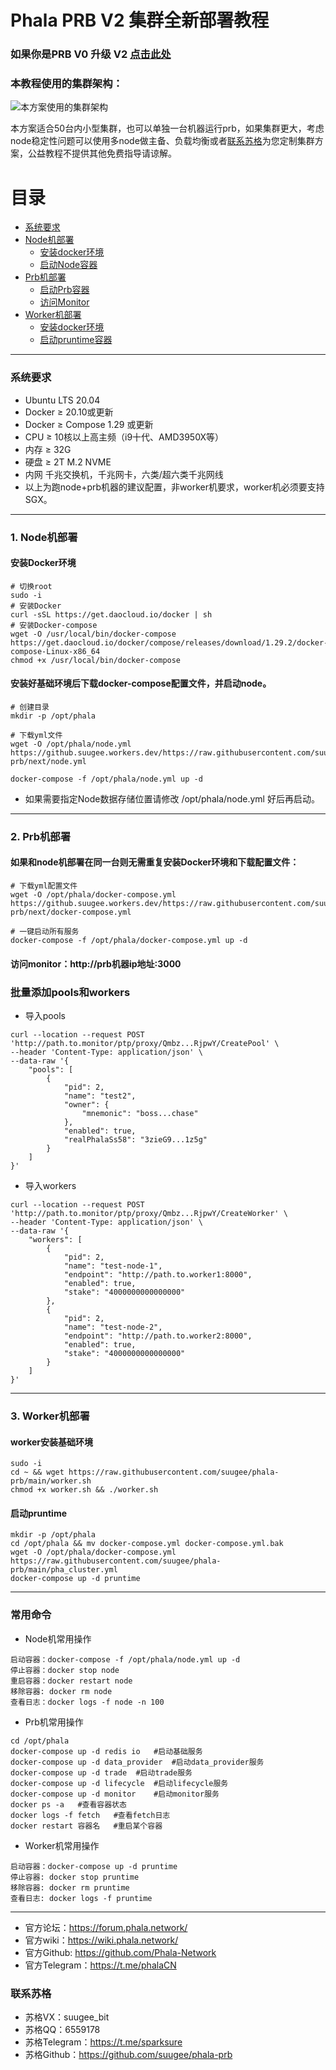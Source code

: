 # Phala PRB V2 集群全新部署教程

### 如果你是PRB V0 升级 V2 [点击此处](https://github.com/suugee/phala-prb/blob/next/V0-V2.md)

### 本教程使用的集群架构：
![本方案使用的集群架构](https://github.suugee.workers.dev/https://raw.githubusercontent.com/suugee/phala-prb/main/prb.png)

本方案适合50台内小型集群，也可以单独一台机器运行prb，如果集群更大，考虑node稳定性问题可以使用多node做主备、负载均衡或者[联系苏格](#联系苏格)为您定制集群方案，公益教程不提供其他免费指导请谅解。


# 目录
- [系统要求](#系统要求)
- [Node机部署](#1-node机部署)
  - [安装docker环境](#安装docker环境)
  - [启动Node容器](#安装docker环境)
- [Prb机部署](#2-prb机部署)
  - [启动Prb容器](#2-prb机部署)
  - [访问Monitor](#访问monitorhttpprb机器ip地址3000)
- [Worker机部署](#3-worker机部署)
  - [安装docker环境](#worker安装基础环境)
  - [启动pruntime容器](#启动pruntime)
---
### 系统要求
- Ubuntu LTS 20.04
- Docker ≥ 20.10或更新
- Docker ≥ Compose 1.29 或更新
- CPU ≥ 10核以上高主频（i9十代、AMD3950X等）
- 内存 ≥ 32G
- 硬盘 ≥ 2T M.2 NVME
- 内网 千兆交换机，千兆网卡，六类/超六类千兆网线
- 以上为跑node+prb机器的建议配置，非worker机要求，worker机必须要支持SGX。
---
### 1. Node机部署

#### 安装Docker环境
```
# 切换root
sudo -i
# 安装Docker
curl -sSL https://get.daocloud.io/docker | sh
# 安装Docker-compose
wget -O /usr/local/bin/docker-compose https://get.daocloud.io/docker/compose/releases/download/1.29.2/docker-compose-Linux-x86_64
chmod +x /usr/local/bin/docker-compose
```
#### 安装好基础环境后下载docker-compose配置文件，并启动node。
```
# 创建目录
mkdir -p /opt/phala

# 下载yml文件
wget -O /opt/phala/node.yml https://github.suugee.workers.dev/https://raw.githubusercontent.com/suugee/phala-prb/next/node.yml

docker-compose -f /opt/phala/node.yml up -d
```
- 如果需要指定Node数据存储位置请修改 /opt/phala/node.yml 好后再启动。
---
### 2. Prb机部署
#### 如果和node机部署在同一台则无需重复安装Docker环境和下载配置文件：
```
# 下载yml配置文件
wget -O /opt/phala/docker-compose.yml https://github.suugee.workers.dev/https://raw.githubusercontent.com/suugee/phala-prb/next/docker-compose.yml

# 一键启动所有服务
docker-compose -f /opt/phala/docker-compose.yml up -d

```
#### 访问monitor：http://prb机器ip地址:3000

### 批量添加pools和workers

- 导入pools
```
curl --location --request POST 'http://path.to.monitor/ptp/proxy/Qmbz...RjpwY/CreatePool' \
--header 'Content-Type: application/json' \
--data-raw '{
    "pools": [
        {
            "pid": 2,
            "name": "test2",
            "owner": {
                "mnemonic": "boss...chase"
            },
            "enabled": true,
            "realPhalaSs58": "3zieG9...1z5g"
        }
    ]
}'
```
- 导入workers
```
curl --location --request POST 'http://path.to.monitor/ptp/proxy/Qmbz...RjpwY/CreateWorker' \
--header 'Content-Type: application/json' \
--data-raw '{
    "workers": [
        {
            "pid": 2,
            "name": "test-node-1",
            "endpoint": "http://path.to.worker1:8000",
            "enabled": true,
            "stake": "4000000000000000"
        },
        {
            "pid": 2,
            "name": "test-node-2",
            "endpoint": "http://path.to.worker2:8000",
            "enabled": true,
            "stake": "4000000000000000"
        }
    ]
}'
```

---

### 3. Worker机部署
#### worker安装基础环境
```
sudo -i
cd ~ && wget https://raw.githubusercontent.com/suugee/phala-prb/main/worker.sh
chmod +x worker.sh && ./worker.sh
```
#### 启动pruntime
```
mkdir -p /opt/phala
cd /opt/phala && mv docker-compose.yml docker-compose.yml.bak
wget -O /opt/phala/docker-compose.yml https://raw.githubusercontent.com/suugee/phala-prb/main/pha_cluster.yml
docker-compose up -d pruntime
```
---

### 常用命令
+ Node机常用操作
```
启动容器：docker-compose -f /opt/phala/node.yml up -d
停止容器：docker stop node
重启容器：docker restart node
移除容器: docker rm node
查看日志：docker logs -f node -n 100
```
+ Prb机常用操作
```
cd /opt/phala
docker-compose up -d redis io	#启动基础服务
docker-compose up -d data_provider	#启动data_provider服务
docker-compose up -d trade	#启动trade服务
docker-compose up -d lifecycle	#启动lifecycle服务
docker-compose up -d monitor	#启动monitor服务
docker ps -a   #查看容器状态
docker logs -f fetch   #查看fetch日志
docker restart 容器名   #重启某个容器
```
+ Worker机常用操作
```
启动容器：docker-compose up -d pruntime
停止容器: docker stop pruntime
移除容器: docker rm pruntime
查看日志: docker logs -f pruntime
```
---
+ 官方论坛：https://forum.phala.network/
+ 官方wiki：https://wiki.phala.network/
+ 官方Github: https://github.com/Phala-Network
+ 官方Telegram：https://t.me/phalaCN

### 联系苏格
+ 苏格VX：suugee_bit
+ 苏格QQ：6559178
+ 苏格Telegram：https://t.me/sparksure
+ 苏格Github：https://github.com/suugee/phala-prb
